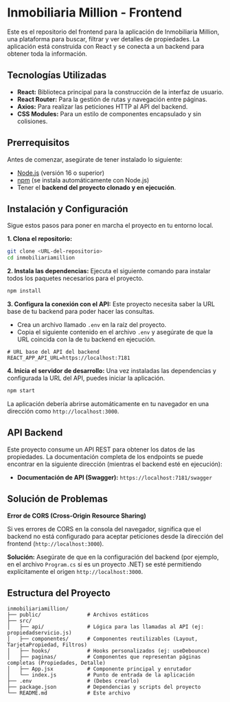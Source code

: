 # Inmobiliaria Million - Frontend

Este es el repositorio del frontend para la aplicación de Inmobiliaria Million, una plataforma para buscar, filtrar y ver detalles de propiedades. La aplicación está construida con React y se conecta a un backend para obtener toda la información.

## Tecnologías Utilizadas

*   **React:** Biblioteca principal para la construcción de la interfaz de usuario.
*   **React Router:** Para la gestión de rutas y navegación entre páginas.
*   **Axios:** Para realizar las peticiones HTTP al API del backend.
*   **CSS Modules:** Para un estilo de componentes encapsulado y sin colisiones.

## Prerrequisitos

Antes de comenzar, asegúrate de tener instalado lo siguiente:
*   [Node.js](https://nodejs.org/es/) (versión 16 o superior)
*   [npm](https://www.npmjs.com/) (se instala automáticamente con Node.js)
*   Tener el **backend del proyecto clonado y en ejecución**.

## Instalación y Configuración

Sigue estos pasos para poner en marcha el proyecto en tu entorno local.

**1. Clona el repositorio:**
```bash
git clone <URL-del-repositorio>
cd inmobiliariamillion
```

**2. Instala las dependencias:**
Ejecuta el siguiente comando para instalar todos los paquetes necesarios para el proyecto.
```bash
npm install
```

**3. Configura la conexión con el API:**
Este proyecto necesita saber la URL base de tu backend para poder hacer las consultas.

*   Crea un archivo llamado `.env` en la raíz del proyecto.
*   Copia el siguiente contenido en el archivo `.env` y asegúrate de que la URL coincida con la de tu backend en ejecución.

```env
# URL base del API del backend
REACT_APP_API_URL=https://localhost:7181
```

**4. Inicia el servidor de desarrollo:**
Una vez instaladas las dependencias y configurada la URL del API, puedes iniciar la aplicación.
```bash
npm start
```

La aplicación debería abrirse automáticamente en tu navegador en una dirección como `http://localhost:3000`.

## API Backend

Este proyecto consume un API REST para obtener los datos de las propiedades. La documentación completa de los endpoints se puede encontrar en la siguiente dirección (mientras el backend esté en ejecución):

*   **Documentación de API (Swagger):** `https://localhost:7181/swagger`

## Solución de Problemas

**Error de CORS (Cross-Origin Resource Sharing)**

Si ves errores de CORS en la consola del navegador, significa que el backend no está configurado para aceptar peticiones desde la dirección del frontend (`http://localhost:3000`).

**Solución:** Asegúrate de que en la configuración del backend (por ejemplo, en el archivo `Program.cs` si es un proyecto .NET) se esté permitiendo explícitamente el origen `http://localhost:3000`.

## Estructura del Proyecto

```
inmobiliariamillion/
├── public/               # Archivos estáticos
├── src/
│   ├── api/              # Lógica para las llamadas al API (ej: propiedadservicio.js)
│   ├── componentes/      # Componentes reutilizables (Layout, TarjetaPropiedad, Filtros)
│   ├── hooks/            # Hooks personalizados (ej: useDebounce)
│   ├── paginas/          # Componentes que representan páginas completas (Propiedades, Detalle)
│   ├── App.jsx           # Componente principal y enrutador
│   └── index.js          # Punto de entrada de la aplicación
├── .env                  # (Debes crearlo)
├── package.json          # Dependencias y scripts del proyecto
└── README.md             # Este archivo